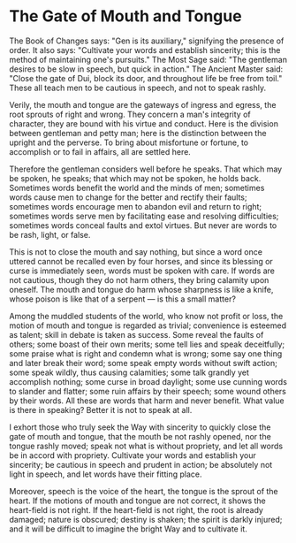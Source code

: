 # The Gate of Mouth and Tongue

The Book of Changes says: "Gen is its auxiliary," signifying the presence of order. It also says: "Cultivate your words and establish sincerity; this is the method of maintaining one's pursuits." The Most Sage said: "The gentleman desires to be slow in speech, but quick in action." The Ancient Master said: "Close the gate of Dui, block its door, and throughout life be free from toil." These all teach men to be cautious in speech, and not to speak rashly.

Verily, the mouth and tongue are the gateways of ingress and egress, the root sprouts of right and wrong. They concern a man's integrity of character, they are bound with his virtue and conduct. Here is the division between gentleman and petty man; here is the distinction between the upright and the perverse. To bring about misfortune or fortune, to accomplish or to fail in affairs, all are settled here.

Therefore the gentleman considers well before he speaks. That which may be spoken, he speaks; that which may not be spoken, he holds back. Sometimes words benefit the world and the minds of men; sometimes words cause men to change for the better and rectify their faults; sometimes words encourage men to abandon evil and return to right; sometimes words serve men by facilitating ease and resolving difficulties; sometimes words conceal faults and extol virtues. But never are words to be rash, light, or false.

This is not to close the mouth and say nothing, but since a word once uttered cannot be recalled even by four horses, and since its blessing or curse is immediately seen, words must be spoken with care. If words are not cautious, though they do not harm others, they bring calamity upon oneself. The mouth and tongue do harm whose sharpness is like a knife, whose poison is like that of a serpent — is this a small matter?

Among the muddled students of the world, who know not profit or loss, the motion of mouth and tongue is regarded as trivial; convenience is esteemed as talent; skill in debate is taken as success. Some reveal the faults of others; some boast of their own merits; some tell lies and speak deceitfully; some praise what is right and condemn what is wrong; some say one thing and later break their word; some speak empty words without swift action; some speak wildly, thus causing calamities; some talk grandly yet accomplish nothing; some curse in broad daylight; some use cunning words to slander and flatter; some ruin affairs by their speech; some wound others by their words. All these are words that harm and never benefit. What value is there in speaking? Better it is not to speak at all.

I exhort those who truly seek the Way with sincerity to quickly close the gate of mouth and tongue, that the mouth be not rashly opened, nor the tongue rashly moved; speak not what is without propriety, and let all words be in accord with propriety. Cultivate your words and establish your sincerity; be cautious in speech and prudent in action; be absolutely not light in speech, and let words have their fitting place.

Moreover, speech is the voice of the heart, the tongue is the sprout of the heart. If the motions of mouth and tongue are not correct, it shows the heart-field is not right. If the heart-field is not right, the root is already damaged; nature is obscured; destiny is shaken; the spirit is darkly injured; and it will be difficult to imagine the bright Way and to cultivate it.

